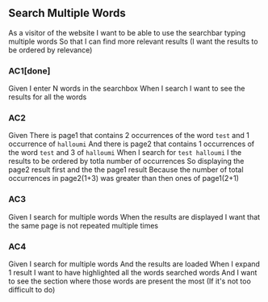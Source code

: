 ## Search Multiple Words
As a visitor of the website
I want to be able to use the searchbar typing multiple words
So that I can find more relevant results
(I want the results to be ordered by relevance)

### AC1[done]
Given I enter N words in the searchbox
When I search
I want to see the results for all the words

### AC2
Given There is page1 that contains 2 occurrences of the word `test` and 1 occurrence of `halloumi`
And there is page2 that contains 1 occurrences of the word `test` and 3 of `halloumi`
When I search for `test halloumi`
I the results to be ordered by totla number of occurrences
So displaying the page2 result first and the the page1 result
Because the number of total occurrences in page2(1+3) was greater than then ones of page1(2+1)

### AC3
Given I search for multiple words
When the results are displayed
I want that the same page is not repeated multiple times

### AC4
Given I search for multiple words
And the results are loaded
When I expand 1 result
I want to have highlighted all the words searched words
And I want to see the section where those words are present the most (If it's not too difficult to do)

